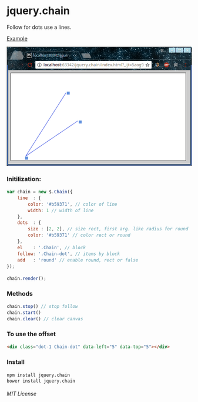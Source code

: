 # jquery.chain
Follow for dots use a lines.

[Example](https://jsfiddle.net/StepanMas/ps2pj7p9/1/)

![see example](example.gif)


### Initilization:
```javascript
var chain = new $.Chain({
    line  : {
        color: '#b59371', // color of line
        width: 1 // width of line
    },
    dots  : {
        size : [2, 2], // size rect, first arg. like radius for round
        color: '#b59371' // color rect or round
    },
    el    : '.Chain', // block
    follow: '.Chain-dot', // items by block
    add   : 'round' // enable round, rect or false
});

chain.render();
```

### Methods

```javascript
chain.stop() // stop follow
chain.start()
chain.clear() // clear canvas
```

### To use the offset
```html
<div class="dot-1 Chain-dot" data-left="5" data-top="5"></div>
```

### Install

    npm install jquery.chain
    bower install jquery.chain


###### MIT License